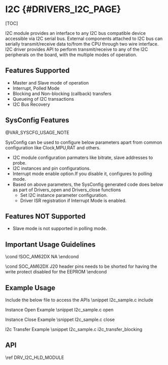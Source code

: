 # I2C {#DRIVERS_I2C_PAGE}

[TOC]

I2C module provides an interface to any I2C bus compatible device
accessible via I2C serial bus. External components attached to I2C bus
can serially transmit/receive data to/from the CPU through two wire interface.
I2C driver provides API to perform transmit/receive to any of the I2C peripherals on the board, with the multiple modes of operation.

## Features Supported

- Master and Slave mode of operation
- Interrupt, Polled Mode
- Blocking and Non-blocking (callback) transfers
- Queueing of I2C transactions
- I2C Bus Recovery

## SysConfig Features

@VAR_SYSCFG_USAGE_NOTE

SysConfig can be used to configure below parameters apart from common configuration like Clock,MPU,RAT and others.
- I2C module configuration parmaters like bitrate, slave addresses to probe.
- I2C instances and pin configurations.
- Interrupt mode enable option.If you disable it, configures to polling mode.
- Based on above parameters, the SysConfig generated code does below as part of Drivers_open and Drivers_close functions
    - Set I2C instance parameter configuration.
    - Driver ISR registration if Interrupt Mode is enabled.

## Features NOT Supported

- Slave mode is not supported in polling mode.

## Important Usage Guidelines

\cond !SOC_AM62DX
NA
\endcond

\cond SOC_AM62DX
J20 header pins needs to be shorted for having the write protect disabled for the EEPROM
\endcond

## Example Usage

Include the below file to access the APIs
\snippet I2c_sample.c include

Instance Open Example
\snippet I2c_sample.c open

Instance Close Example
\snippet I2c_sample.c close

I2c Transfer Example
\snippet I2c_sample.c i2c_transfer_blocking

## API

\ref DRV_I2C_HLD_MODULE
